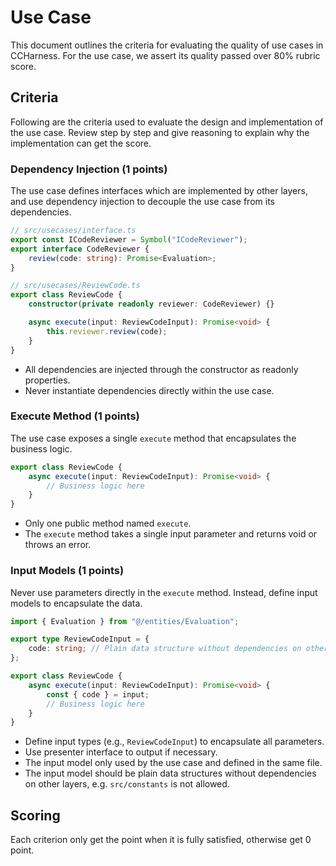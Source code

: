 # Use Case

This document outlines the criteria for evaluating the quality of use cases in CCHarness. For the use case, we assert its quality passed over 80% rubric score.

## Criteria

Following are the criteria used to evaluate the design and implementation of the use case. Review step by step and give reasoning to explain why the implementation can get the score.

### Dependency Injection (1 points)

The use case defines interfaces which are implemented by other layers, and use dependency injection to decouple the use case from its dependencies.

```ts
// src/usecases/interface.ts
export const ICodeReviewer = Symbol("ICodeReviewer");
export interface CodeReviewer {
    review(code: string): Promise<Evaluation>;
}

// src/usecases/ReviewCode.ts
export class ReviewCode {
    constructor(private readonly reviewer: CodeReviewer) {}

    async execute(input: ReviewCodeInput): Promise<void> {
        this.reviewer.review(code);
    }
}
```

- All dependencies are injected through the constructor as readonly properties.
- Never instantiate dependencies directly within the use case.

### Execute Method (1 points)

The use case exposes a single `execute` method that encapsulates the business logic.

```ts
export class ReviewCode {
    async execute(input: ReviewCodeInput): Promise<void> {
        // Business logic here
    }
}
```

- Only one public method named `execute`.
- The `execute` method takes a single input parameter and returns void or throws an error.

### Input Models (1 points)

Never use parameters directly in the `execute` method. Instead, define input models to encapsulate the data.

```ts
import { Evaluation } from "@/entities/Evaluation";

export type ReviewCodeInput = {
    code: string; // Plain data structure without dependencies on other layers
};

export class ReviewCode {
    async execute(input: ReviewCodeInput): Promise<void> {
        const { code } = input;
        // Business logic here
    }
}
```

- Define input types (e.g., `ReviewCodeInput`) to encapsulate all parameters.
- Use presenter interface to output if necessary.
- The input model only used by the use case and defined in the same file.
- The input model should be plain data structures without dependencies on other layers, e.g. `src/constants` is not allowed.

## Scoring

Each criterion only get the point when it is fully satisfied, otherwise get 0 point.
